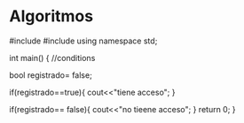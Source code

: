 # Algoritmos



#include <iostream>
#include <string>
using namespace std;


int main()
{
  //conditions
  
   bool registrado= false;
   
   if(registrado==true){
       cout<<"tiene acceso";
   }
   
   if(registrado== false){
       cout<<"no tieene acceso";
   }
    return 0;
}
